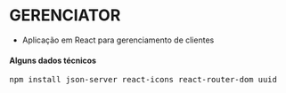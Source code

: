 # GERENCIATOR 

- Aplicação em React para gerenciamento de clientes

#### Alguns dados técnicos
<pre>npm install json-server react-icons react-router-dom uuid</pre>

